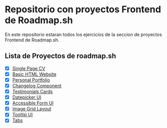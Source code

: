 # Repositorio con proyectos Frontend de Roadmap.sh

En este repositorio estaran todos los ejercicios de la seccion de proyectos Frontend de
Roadmap.sh.

## Lista de Proyectos de roadmap.sh

-   [x] [Single Page CV](https://roadmap.sh/projects/single-page-cv)
-   [x] [Basic HTML Website](https://roadmap.sh/projects/basic-html-website)
-   [x] [Personal Portfolio](https://roadmap.sh/projects/portfolio-website)
-   [x] [Changelog Component](https://roadmap.sh/projects/changelog-component)
-   [x] [Testimonials Cards](https://roadmap.sh/projects/testimonial-cards)
-   [x] [Datepicker UI](https://roadmap.sh/projects/datepicker-ui)
-   [x] [Accessible Form UI](https://roadmap.sh/projects/accessible-form-ui)
-   [x] [Image Grid Layout](https://roadmap.sh/projects/image-grid)
-   [x] [Tooltip UI](https://roadmap.sh/projects/tooltip-ui)
-   [x] [Tabs](https://roadmap.sh/projects/simple-tabs)

